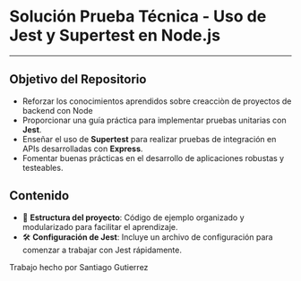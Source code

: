 # Solución Prueba Técnica - Uso de Jest y Supertest en Node.js

---

## Objetivo del Repositorio 
- Reforzar los conocimientos aprendidos sobre creacciòn de proyectos de backend con Node 
- Proporcionar una guía práctica para implementar pruebas unitarias con **Jest**.  
- Enseñar el uso de **Supertest** para realizar pruebas de integración en APIs desarrolladas con **Express**.  
- Fomentar buenas prácticas en el desarrollo de aplicaciones robustas y testeables. 

## Contenido  
- 📂 **Estructura del proyecto**: Código de ejemplo organizado y modularizado para facilitar el aprendizaje.  
- 🛠️ **Configuración de Jest**: Incluye un archivo de configuración para comenzar a trabajar con Jest rápidamente.  
<!-- - 🔄 **Pruebas de integración con Supertest**: Ejemplos claros de cómo probar endpoints de una API.  
- ✅ **Cobertura de pruebas**: Ejemplo de cómo generar reportes de cobertura de código.  -->


Trabajo hecho por Santiago Gutierrez